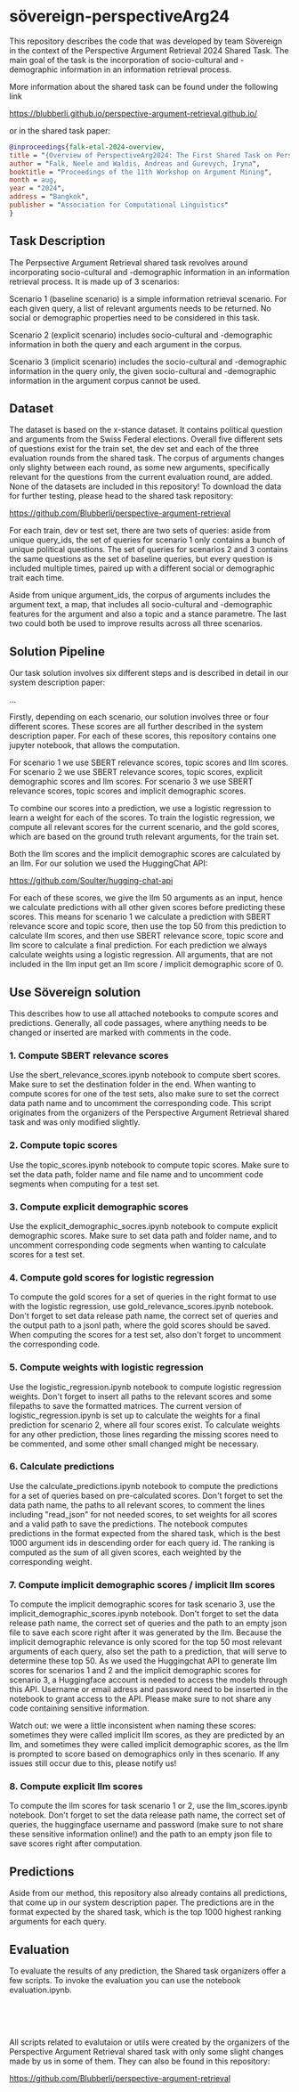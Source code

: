 # sövereign-perspectiveArg24

This repository describes the code that was developed by team Sövereign in the context of the Perspective Argument Retrieval 2024 Shared Task. The main goal of the task is the incorporation of socio-cultural and -demographic information in an information retrieval process. 

More information about the shared task can be found under the following link

https://blubberli.github.io/perspective-argument-retrieval.github.io/

or in the shared task paper:

```bibtex
@inproceedings{falk-etal-2024-overview,
title = "{Overview of PerspectiveArg2024: The First Shared Task on Perspective Argument Retrieval}", 
author = "Falk, Neele and Waldis, Andreas and Gurevych, Iryna", 
booktitle = "Proceedings of the 11th Workshop on Argument Mining", 
month = aug, 
year = "2024", 
address = "Bangkok", 
publisher = "Association for Computational Linguistics" 
}
```

## Task Description
The Perpsective Argument Retrieval shared task revolves around incorporating socio-cultural and -demographic information in an information retrieval process. It is made up of 3 scenarios:

Scenario 1 (baseline scenario) is a simple information retrieval scenario. For each given query, a list of relevant arguments needs to be returned. No social or demographic properties need to be considered in this task.

Scenario 2 (explicit scenario) includes socio-cultural and -demographic information in both the query and each argument in the corpus. 

Scenario 3 (implicit scenario) includes the socio-cultural and -demographic information in the query only, the given socio-cultural and -demographic information in the argument corpus cannot be used. 

## Dataset
The dataset is based on the x-stance dataset. It contains political question  and arguments from the Swiss Federal elections. Overall five different sets of questions exist for the train set, the dev set and each of the three evaluation rounds from the shared task. The corpus of arguments changes only slighty between each round, as some new arguments, specifically relevant for the questions from the current evaluation round, are added. None of the datasets are included in this repository! To download the data for further testing, please head to the shared task repository:

https://github.com/Blubberli/perspective-argument-retrieval

For each train, dev or test set, there are two sets of queries: aside from unique query_ids, the set of queries for scenario 1 only contains a bunch of unique political questions. The set of queries for scenarios 2 and 3 contains the same questions as the set of baseline queries, but every question is included multiple times, paired up with a different social or demographic trait each time.

Aside from unique argument_ids, the corpus of arguments includes the argument text, a map, that includes all socio-cultural and -demographic features for the argument and also a topic and a stance parametre. The last two could both be used to improve results across all three scenarios.

## Solution Pipeline

Our task solution involves six different steps and is described in detail in our system description paper:

...

Firstly, depending on each scenario, our solution involves three or four different scores. These scores are all further described in the system description paper. For each of these scores, this repository contains one jupyter notebook, that allows the computation. 

For scenario 1 we use SBERT relevance scores, topic scores and llm scores. For scenario 2 we use SBERT relevance scores, topic scores, explicit demographic scores and llm scores. For scenario 3 we use SBERT relevance scores, topic scores and implicit demographic scores. 

To combine our scores into a prediction, we use a logistic regression to learn a weight for each of the scores. To train the logistic regression, we compute all relevant scores for the current scenario, and the gold scores, which are based on the ground truth relevant arguments, for the train set.

Both the llm scores and the implicit demographic scores are calculated by an llm. For our solution we used the HuggingChat API: 

https://github.com/Soulter/hugging-chat-api

For each of these scores, we give the llm 50 arguments as an input, hence we calculate predictions with all other given scores before predicting these scores. This means for scenario 1 we calculate a prediction with SBERT relevance score and topic score, then use the top 50 from this prediction to calculate llm scores, and then use SBERT relevance score, topic score and llm score to calculate a final prediction. For each prediction we always calculate weights using a logistic regression. All arguments, that are not included in the llm input get an llm score / implicit demographic score of 0.

## Use Sövereign solution
This describes how to use all attached notebooks to compute scores and predictions. Generally, all code passages, where anything needs to be changed or inserted are marked with comments in the code. 

### 1. Compute SBERT relevance scores
Use the sbert_relevance_scores.ipynb notebook to compute sbert scores. Make sure to set the destination folder in the end. When wanting to compute scores for one of the test sets, also make sure to set the correct data path name and to uncomment the corresponding code. This script originates from the organizers of the Perspective Argument Retrieval shared task and was only modified slightly.

### 2. Compute topic scores
Use the topic_scores.ipynb notebook to compute topic scores. Make sure to set the data path, folder name and file name and to uncomment code segments when computing for a test set. 

### 3. Compute explicit demographic scores
Use the explicit_demographic_socres.ipynb notebook to compute explicit demographic scores. Make sure to set data path and folder name, and to uncomment corresponding code segments when wanting to calculate scores for a test set. 

### 4. Compute gold scores for logistic regression
To compute the gold scores for a set of queries in the right format to use with the logistic regression, use gold_relevance_scores.ipynb notebook. Don't forget to set data release path name, the correct set of queries and the output path to a jsonl path, where the gold scores should be saved. When computing the scores for a test set, also don't forget to uncomment the corresponding code.

### 5. Compute weights with logistic regression
Use the logistic_regression.ipynb notebook to compute logistic regression weights. Don't forget to insert all paths to the relevant scores and some filepaths to save the formatted matrices. The current version of logistic_regression.ipynb is set up to calculate the weights for a final prediction for scenario 2, where all four scores exist. To calculate weights for any other prediction, those lines regarding the missing scores need to be commented, and some other small changed might be necessary.

### 6. Calculate predictions 
Use the calculate_predictions.ipynb notebook to compute the predictions for a set of queries based on pre-calculated scores. Don't forget to set the data path name, the paths to all relevant scores, to comment the lines including "read_json" for not needed scores, to set weights for all scores and a valid path to save the predictions. The notebook computes predictions in the format expected from the shared task, which is the best 1000 argument ids in descending order for each query id. The ranking is computed as the sum of all given scores, each weighted by the corresponding weight.

### 7. Compute implicit demographic scores / implicit llm scores
To compute the implicit demographic scores for task scenario 3, use the implicit_demographic_scores.ipynb notebook. Don't forget to set the data release path name, the correct set of queries and the path to an empty json file to save each score right after it was generated by the llm. Because the implicit demographic relevance is only scored for the top 50 most relevant arguments of each query, also set the path to a prediction, that will serve to determine these top 50. As we used the Huggingchat API to generate llm scores for scenarios 1 and 2 and the implicit demographic scores for scenario 3, a Huggingface account is needed to access the models through this API. Username or email adress and password need to be inserted in the notebook to grant access to the API. Please make sure to not share any code containing sensitive information. 

Watch out: we were a little inconsistent when naming these scores: sometimes they were called implicit llm scores, as they are predicted by an llm, and sometimes they were called implicit demographic scores, as the llm is prompted to score based on demographics only in thes scenario. If any issues still occur due to this, please notify us!

### 8. Compute explicit llm scores
To compute the llm scores for task scenario 1 or 2, use the llm_scores.ipynb notebook. Don't forget to set the data release path name, the correct set of queries, the huggingface username and password (make sure to not share these sensitive information online!) and the path to an empty json file to save scores right after computation. 

## Predictions
Aside from our method, this repository also already contains all predictions, that come up in our system description paper. The predictions are in the format expected by the shared task, which is the top 1000 highest ranking arguments for each query.

## Evaluation
To evaluate the results of any prediction, the Shared task organizers offer a few scripts. To invoke the evaluation you can use the notebook evaluation.ipynb. 

<br><br>
## 
All scripts related to evalutaion or utils were created by the organizers of the Perspective Argument Retrieval shared task with only some slight changes made by us in some of them. They can also be found in this repository:

https://github.com/Blubberli/perspective-argument-retrieval